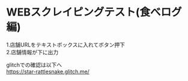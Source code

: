 # WEBスクレイピングテスト(食べログ編)  

1.店舗URLをテキストボックスに入れてボタン押下  
2.店舗情報が下に出力  

glitchでの確認は以下へ  
https://star-rattlesnake.glitch.me/
